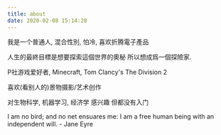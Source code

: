 ```yaml
---
title: about
date: 2020-02-08 15:14:28
---
```


我是一个普通人, 混合性別, 怕冷, 喜欢折腾電子產品

人生的最終目標是想要探索這個世界的奧秘
所以想成爲一個探險家.

P社游戏爱好者, Minecraft, Tom Clancy's The Division 2

喜欢(看别人的)景物摄影/艺术创作

对生物科学, 机器学习, 经济学 感兴趣
但都没有入门

I am no bird; and no net ensuares me: I am a free human being with an independent will. - Jane Eyre